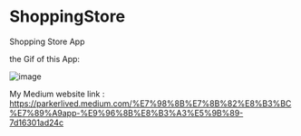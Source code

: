 # ShoppingStore
Shopping Store App

the Gif of this App:

![image](https://github.com/ParkerChen001/ShoppingStore/blob/main/Doll01.gif)

My Medium website link :
https://parkerlived.medium.com/%E7%98%8B%E7%8B%82%E8%B3%BC%E7%89%A9app-%E9%96%8B%E8%B3%A3%E5%9B%89-7d16301ad24c
